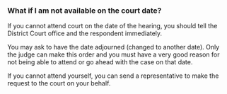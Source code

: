 ###  What if I am not available on the court date?

If you cannot attend court on the date of the hearing, you should tell the
District Court office and the respondent immediately.

You may ask to have the date adjourned (changed to another date). Only the
judge can make this order and you must have a very good reason for not being
able to attend or go ahead with the case on that date.

If you cannot attend yourself, you can send a representative to make the
request to the court on your behalf.

